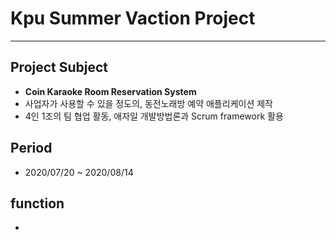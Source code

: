 Kpu Summer Vaction Project 
=============
* * *    

## Project Subject    
* **Coin Karaoke Room Reservation System**
* 사업자가 사용할 수 있을 정도의, 동전노래방 예약 애플리케이션 제작    
* 4인 1조의 팀 협업 활동, 애자일 개발방법론과 Scrum framework 활용 
    
    
## Period 
* 2020/07/20 ~ 2020/08/14

## function    
* 
